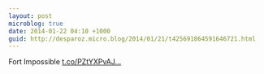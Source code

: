 ```yaml
---
layout: post
microblog: true
date: 2014-01-22 04:10 +1000
guid: http://desparoz.micro.blog/2014/01/21/t425691864591646721.html
---
```

Fort Impossible [t.co/PZtYXPvAJ...](http://t.co/PZtYXPvAJq)
